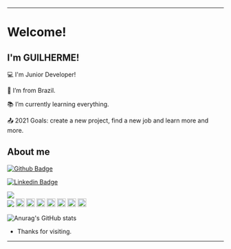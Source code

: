 ----------------------------------------------------------------------------

# Welcome!

 

## I'm GUILHERME!

 

:computer: I'm Junior Developer!

:house_with_garden: I’m from Brazil.

:books: I’m currently learning everything.

:outbox_tray: 2021 Goals: create a new project, find a new job and learn more and more.

 

## About me

[![Github Badge](https://img.shields.io/badge/-Github-000?style=flat-square&logo=Github&logoColor=white&link=LINK_GIT)](https://github.com/Guilherme-07062002)

[![Linkedin Badge](https://img.shields.io/badge/-LinkedIn-blue?style=flat-square&logo=Linkedin&logoColor=white&link=LINK_LINKEDIN)](https://www.linkedin.com/in/guilherme-gomes-1321a9213/)

<img src="https://img.shields.io/static/v1?label=react&message=framework&color=blue&style=for-the-badge&logo=REACT"/>
<div align="justify">
<img src= "https://img.shields.io/badge/Java-ED8B00?style=for-the-badge&logo=java&logoColor=white">
<img height= "20"src= "https://img.shields.io/badge/Python-3776AB?style=for-the-badge&logo=python&logoColor=white">
<img height= "20"src= "https://img.shields.io/badge/HTML5-E34F26?style=for-the-badge&logo=html5&logoColor=white">
<img height= "20"src= "https://img.shields.io/badge/CSS3-1572B6?style=for-the-badge&logo=css3&logoColor=white">
<img height= "20"src= "https://img.shields.io/badge/JavaScript-F7DF1E?style=for-the-badge&logo=javascript&logoColor=black">
<img height= "20"src= "https://img.shields.io/badge/Java-ED8B00?style=for-the-badge&logo=java&logoColor=white">
<img height= "20"src= "https://img.shields.io/badge/PHP-777BB4?style=for-the-badge&logo=php&logoColor=white">
<img height= "20"src= "https://img.shields.io/badge/C%2B%2B-00599C?style=for-the-badge&logo=c%2B%2B&logoColor=white">
 </div>




![Anurag's GitHub stats](https://github-readme-stats.vercel.app/api?username=anuraghazra&show_icons=true&theme=radical)






- Thanks for visiting.


----------------------------------------------------------------------------------
